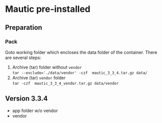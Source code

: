 # Mautic pre-installed

## Preparation

### Pack

Goto working folder which encloses the data folder of the container. There are several steps:

1. Archive (tar) folder without `vendor`  
   `tar --exclude='./data/vendor' -czf  mautic_3_3_4.tar.gz data/`
1. Archive (tar) `vendor` folder  
   `tar -czf  mautic_3_3_4_vendor.tar.gz data/vendor`

## Version 3.3.4
* app folder w/o vendor
* vendor
